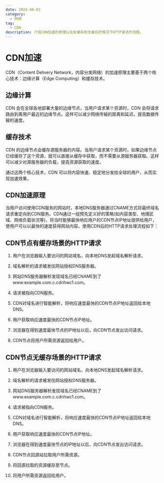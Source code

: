 ```yaml
---
date: 2024-06-03
category:
  - 网络
tag:
  - CDN
description: 介绍CDN加速的原理以及有缓存和无缓存的情况下HTTP请求的流程。
---
```


# CDN加速

CDN（Content Delivery Network，内容分发网络）的加速原理主要基于两个核心技术：边缘计算（Edge Computing）和缓存技术。

## **边缘计算**

CDN 会在全球各地部署大量的边缘节点，当用户请求某个资源时，CDN 会将请求路由到离用户最近的边缘节点。这样可以减少网络传输的距离和延迟，提高数据传输的速度。

## **缓存技术**

CDN 的边缘节点会缓存源服务器的内容。当用户请求某个资源时，如果边缘节点已经缓存了这个资源，就可以直接从缓存中获取，而不需要从源服务器获取。这样可以减少对源服务器的负载，提高资源获取的速度。

通过这两个核心技术，CDN 可以将内容快速、稳定地分发给全球的用户，从而实现加速效果。

## **CDN加速原理**

当用户访问使用CDN服务的网站时，本地DNS服务器通过CNAME方式将最终域名请求重定向到CDN服务。CDN通过一组预先定义好的策略(如内容类型、地理区域、网络负载状况等)，将当时能够最快响应用户的CDN节点IP地址提供给用户，使用户可以以最快的速度获得网站内容。使用CDN后的HTTP请求处理流程如下：

## CDN节点有缓存场景的HTTP请求

1. 用户在浏览器输入要访问的网站域名，向本地DNS发起域名解析请求。

2. 域名解析的请求被发往网站授权DNS服务器。

3. 网站DNS服务器解析发现域名已经CNAME到了www.example.com.c.cdnhwc1.com。

4. 请求被指向CDN服务。

5. CDN对域名进行智能解析，将响应速度最快的CDN节点IP地址返回给本地DNS。

6. 用户获取响应速度最快的CDN节点IP地址。

7. 浏览器在得到速度最快节点的IP地址以后，向CDN节点发出访问请求。

8. CDN节点将用户所需资源返回给用户。

## CDN节点无缓存场景的HTTP请求

1. 用户在浏览器输入要访问的网站域名，向本地DNS发起域名解析请求。

2. 域名解析的请求被发往网站授权DNS服务器。

3. 网站DNS服务器解析发现域名已经CNAME到了www.example.com.c.cdnhwc1.com。

4. 请求被指向CDN服务。

5. CDN对域名进行智能解析，将响应速度最快的CDN节点IP地址返回给本地DNS。

6. 用户获取响应速度最快的CDN节点IP地址。

7. 浏览器在得到速度最快节点的IP地址以后，向CDN节点发出访问请求。

8. CDN节点回源站拉取用户所需资源。

9. 将回源拉取的资源缓存至节点。

10. 将用户所需资源返回给用户。

